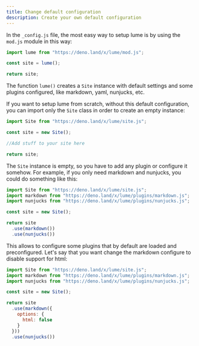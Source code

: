 ```yaml
---
title: Change default configuration
description: Create your own default configuration
---
```


In the `_config.js` file, the most easy way to setup lume is by using the `mod.js` module in this way:

```js
import lume from "https://deno.land/x/lume/mod.js";

const site = lume();

return site;
```

The function `lume()` creates a `Site` instance with default settings and some plugins configured, like markdown, yaml, nunjucks, etc.

If you want to setup lume from scratch, without this default configuration, you can import only the `Site` class in order to create an empty instance:

```js
import Site from "https://deno.land/x/lume/site.js";

const site = new Site();

//Add stuff to your site here

return site;
```

The `Site` instance is empty, so you have to add any plugin or configure it somehow. For example, if you only need markdown and nunjucks, you could do something like this:

```js
import Site from "https://deno.land/x/lume/site.js";
import markdown from "https://deno.land/x/lume/plugins/markdown.js";
import nunjucks from "https://deno.land/x/lume/plugins/nunjucks.js";

const site = new Site();

return site
  .use(markdown())
  .use(nunjucks())
```

This allows to configure some plugins that by default are loaded and preconfigured. Let's say that you want change the markdown configure to disable support for html:

```js
import Site from "https://deno.land/x/lume/site.js";
import markdown from "https://deno.land/x/lume/plugins/markdown.js";
import nunjucks from "https://deno.land/x/lume/plugins/nunjucks.js";

const site = new Site();

return site
  .use(markdown({
    options: {
      html: false
    }
  }))
  .use(nunjucks())
```

